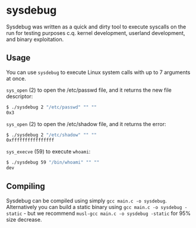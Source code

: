 # sysdebug

Sysdebug was written as a quick and dirty tool to execute syscalls on the run for testing purposes c.q. kernel development, userland development, and binary exploitation.

## Usage

You can use `sysdebug` to execute Linux system calls with up to 7 arguments at once.

`sys_open` (2) to open the /etc/passwd file, and it returns the new file descriptor:

```bash
$ ./sysdebug 2 "/etc/passwd" "" ""
0x3
```

`sys_open` (2) to open the /etc/shadow file, and it returns the error:

```bash
$ ./sysdebug 2 "/etc/shadow" "" ""
0xffffffffffffffff
```

`sys_execve` (59) to execute `whoami`:

```bash
$ ./sysdebug 59 "/bin/whoami" "" ""
dev
```

## Compiling

Sysdebug can be compiled using simply `gcc main.c -o sysdebug`. Alternatively you can build a static binary using `gcc main.c -o sysdebug -static` - but we recommend `musl-gcc main.c -o sysdebug -static` for 95% size decrease. 